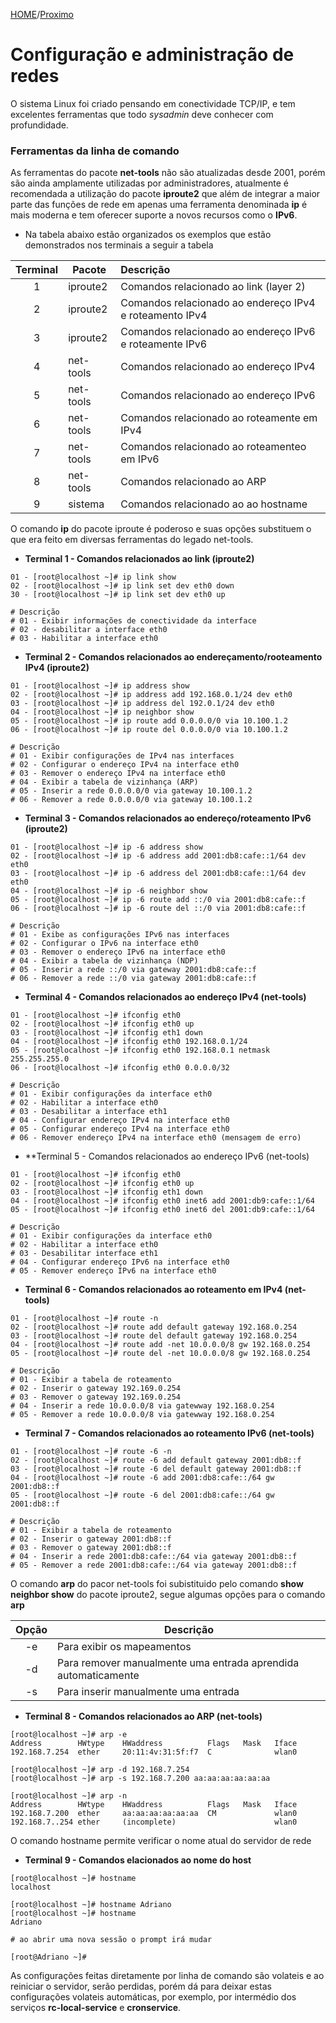 [HOME](/README.md/)/[Proximo](EmConstrução.md)

# Configuração e administração de redes


O sistema Linux foi criado pensando em conectividade TCP/IP, e tem excelentes ferramentas que todo _sysadmin_ deve conhecer com profundidade.

### Ferramentas da linha de comando

As ferramentas do pacote **net-tools** não são atualizadas desde 2001, porém são ainda amplamente utilizadas por administradores, atualmente é recomendada a utilização do pacote **iproute2** que além de integrar a maior parte das funções de rede em apenas uma ferramenta denominada **ip** é mais moderna e tem oferecer suporte a novos recursos como o **IPv6**.  

- Na tabela abaixo estão organizados os exemplos que estão demonstrados nos terminais a seguir a tabela

|Terminal|Pacote|Descrição|
|:---:|---|:---|
|1|iproute2|Comandos relacionado ao link (layer 2)|
|2|iproute2|Comandos relacionado ao endereço IPv4 e roteamento IPv4|
|3|iproute2|Comandos relacionado ao endereço IPv6 e roteamente IPv6|
|4|net-tools|Comandos relacionado ao endereço IPv4|
|5|net-tools|Comandos relacionado ao endereço IPv6|
|6|net-tools|Comandos relacionado ao roteamente em IPv4|
|7|net-tools|Comandos relacionado ao roteamenteo em IPv6|
|8|net-tools|Comandos relacionado ao ARP|
|9|sistema|Comandos relacionado ao ao hostname|

O comando **ip** do pacote iproute é poderoso e suas opções substituem o que era feito em diversas ferramentas do legado net-tools.

- **Terminal 1 - Comandos relacionados ao link (iproute2)**
```
01 - [root@localhost ~]# ip link show
02 - [root@localhost ~]# ip link set dev eth0 down
30 - [root@localhost ~]# ip link set dev eth0 up

# Descrição
# 01 - Exibir informações de conectividade da interface
# 02 - desabilitar a interface eth0
# 03 - Habilitar a interface eth0
```

- **Terminal 2 - Comandos relacionados ao endereçamento/rooteamento IPv4 (iproute2)** 
```
01 - [root@localhost ~]# ip address show
02 - [root@localhost ~]# ip address add 192.168.0.1/24 dev eth0
03 - [root@localhost ~]# ip address del 192.0.1/24 dev eth0
04 - [root@localhost ~]# ip neighbor show
05 - [root@localhost ~]# ip route add 0.0.0.0/0 via 10.100.1.2
06 - [root@localhost ~]# ip route del 0.0.0.0/0 via 10.100.1.2

# Descrição
# 01 - Exibir configurações de IPv4 nas interfaces
# 02 - Configurar o endereço IPv4 na interface eth0
# 03 - Remover o endereço IPv4 na interface eth0
# 04 - Exibir a tabela de vizinhança (ARP)
# 05 - Inserir a rede 0.0.0.0/0 via gateway 10.100.1.2
# 06 - Remover a rede 0.0.0.0/0 via gateway 10.100.1.2
```

- **Terminal 3 - Comandos relacionados ao endereço/roteamento IPv6 (iproute2)**
```
01 - [root@localhost ~]# ip -6 address show
02 - [root@localhost ~]# ip -6 address add 2001:db8:cafe::1/64 dev eth0
03 - [root@localhost ~]# ip -6 address del 2001:db8:cafe::1/64 dev eth0
04 - [root@localhost ~]# ip -6 neighbor show
05 - [root@localhost ~]# ip -6 route add ::/0 via 2001:db8:cafe::f
06 - [root@localhost ~]# ip -6 route del ::/0 via 2001:db8:cafe::f

# Descrição
# 01 - Exibe as configurações IPv6 nas interfaces
# 02 - Configurar o IPv6 na interface eth0
# 03 - Remover o endereço IPv6 na interface eth0
# 04 - Exibir a tabela de vizinhança (NDP)
# 05 - Inserir a rede ::/0 via gateway 2001:db8:cafe::f
# 06 - Remover a rede ::/0 via gateway 2001:db8:cafe::f
```

- **Terminal 4 - Comandos relacionados ao endereço IPv4 (net-tools)**
```
01 - [root@localhost ~]# ifconfig eth0
02 - [root@localhost ~]# ifconfig eth0 up
03 - [root@localhost ~]# ifconfig eth1 down
04 - [root@localhost ~]# ifconfig eth0 192.168.0.1/24
05 - [root@localhost ~]# ifconfig eth0 192.168.0.1 netmask 255.255.255.0
06 - [root@localhost ~]# ifconfig eth0 0.0.0.0/32

# Descrição
# 01 - Exibir configurações da interface eth0
# 02 - Habilitar a interface eth0
# 03 - Desabilitar a interface eth1
# 04 - Configurar endereço IPv4 na interface eth0
# 05 - Configurar endereço IPv4 na interface eth0
# 06 - Remover endereço IPv4 na interface eth0 (mensagem de erro)
```

- **Terminal 5 - Comandos relacionados ao endereço IPv6 (net-tools)
```
01 - [root@localhost ~]# ifconfig eth0
02 - [root@localhost ~]# ifconfig eth0 up
03 - [root@localhost ~]# ifconfig eth1 down
04 - [root@localhost ~]# ifconfig eth0 inet6 add 2001:db9:cafe::1/64
05 - [root@localhost ~]# ifconfig eth0 inet6 del 2001:db9:cafe::1/64

# Descrição
# 01 - Exibir configurações da interface eth0
# 02 - Habilitar a interface eth0
# 03 - Desabilitar interface eth1
# 04 - Configurar endereço IPv6 na interface eth0
# 05 - Remover endereço IPv6 na interface eth0
```

- **Terminal 6 - Comandos relacionados ao roteamento em IPv4 (net-tools)**
```
01 - [root@localhost ~]# route -n
02 - [root@localhost ~]# route add default gateway 192.168.0.254
03 - [root@localhost ~]# route del default gateway 192.168.0.254
04 - [root@localhost ~]# route add -net 10.0.0.0/8 gw 192.168.0.254
05 - [root@localhost ~]# route del -net 10.0.0.0/8 gw 192.168.0.254

# Descrição
# 01 - Exibir a tabela de roteamento
# 02 - Inserir o gateway 192.169.0.254
# 03 - Remover o gateway 192.169.0.254
# 04 - Inserir a rede 10.0.0.0/8 via gatewway 192.168.0.254
# 05 - Remover a rede 10.0.0.0/8 via gatewway 192.168.0.254
```

- **Terminal 7 - Comandos relacionados ao roteamento IPv6 (net-tools)**
```
01 - [root@localhost ~]# route -6 -n
02 - [root@localhost ~]# route -6 add default gateway 2001:db8::f
03 - [root@localhost ~]# route -6 del default gateway 2001:db8::f
04 - [root@localhost ~]# route -6 add 2001:db8:cafe::/64 gw 2001:db8::f
05 - [root@localhost ~]# route -6 del 2001:db8:cafe::/64 gw 2001:db8::f

# Descrição
# 01 - Exibir a tabela de roteamento
# 02 - Inserir o gateway 2001:db8::f
# 03 - Remover o gateway 2001:db8::f
# 04 - Inserir a rede 2001:db8:cafe::/64 via gateway 2001:db8::f 
# 05 - Remover a rede 2001:db8:cafe::/64 via gateway 2001:db8::f 
```
O comando **arp** do pacor net-tools foi subistituido pelo comando  **show neighbor show** do pacote iproute2, segue algumas opções para o comando **arp**

|Opção|Descrição|
|:---:|---|
|-e|Para exibir os mapeamentos|
|-d|Para remover manualmente uma entrada aprendida automaticamente|
|-s|Para inserir manualmente uma entrada|

- **Terminal 8 - Comandos relacionados ao ARP (net-tools)**
```
[root@localhost ~]# arp -e
Address        HWtype    HWaddress          Flags   Mask   Iface
192.168.7.254  ether     20:11:4v:31:5f:f7  C              wlan0

[root@localhost ~]# arp -d 192.168.7.254
[root@localhost ~]# arp -s 192.168.7.200 aa:aa:aa:aa:aa:aa 

[root@localhost ~]# arp -n
Address        HWtype    HWaddress          Flags   Mask   Iface
192.168.7.200  ether     aa:aa:aa:aa:aa:aa  CM             wlan0
192.168.7..254 ether     (incomplete)                      wlan0 
``` 

O comando hostname permite verificar o nome atual do servidor de rede

- **Terminal 9 - Comandos elacionados ao nome do host**
```
[root@localhost ~]# hostname
localhost

[root@localhost ~]# hostname Adriano
[root@localhost ~]# hostname
Adriano

# ao abrir uma nova sessão o prompt irá mudar

[root@Adriano ~]# 
```

As configurações feitas diretamente por linha de comando são volateis e ao reiniciar o servidor, serão perdidas, porém dá para deixar estas configurações volateis automáticas, por exemplo, por intermédio dos serviços **rc-local-service** e **cronservice**.